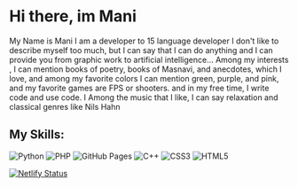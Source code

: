 # Hi there, im Mani


My Name is Mani I am a developer to 15 language developer I don't like to describe myself too much, but I can say that I can do anything and I can provide you from graphic work to artificial intelligence...
Among my interests , I can mention books of poetry, books of Masnavi, and anecdotes, which I love, and among my favorite colors I can mention green, purple, and pink, and my favorite games are FPS or shooters.
and in my free time, I write code and use code.
I Among the music that I like, I can say relaxation and classical genres like Nils Hahn 


## My Skills:

![Python](https://camo.githubusercontent.com/1abcbd40993eed719d75980c55c6cb8f8cce9ea2ccdcdc4299897df795f25b12/68747470733a2f2f696d672e736869656c64732e696f2f62616467652f707974686f6e2d3932366534303f7374796c653d666f722d7468652d6261646765266c6f676f3d707974686f6e266c6f676f436f6c6f723d626c61636b)
![PHP](https://camo.githubusercontent.com/acc7a8607fb81c09185f24f72062f6cd3edf8b526b7467514b13edb01729911f/68747470733a2f2f696d672e736869656c64732e696f2f62616467652f7068702d2532333932366534302e7376673f7374796c653d666f722d7468652d6261646765266c6f676f3d706870266c6f676f436f6c6f723d626c61636b)
![GitHub Pages](https://camo.githubusercontent.com/bf67ff30999c71a7f9c2e8850ddd2c2d5085ac45c96da49ff0aeac5ad3fc5efc/68747470733a2f2f696d672e736869656c64732e696f2f62616467652f67697468756225323070616765732d3932366534303f7374796c653d666f722d7468652d6261646765266c6f676f3d676974687562266c6f676f436f6c6f723d626c61636b)
![C++](https://camo.githubusercontent.com/d21999ab634cdc5981aa6116de56ac7255a9157fdcde886acaccf9efc156c827/68747470733a2f2f696d672e736869656c64732e696f2f62616467652f632b2b2d2532333932366534302e7376673f7374796c653d666f722d7468652d6261646765266c6f676f3d63253242253242266c6f676f436f6c6f723d626c61636b)
![CSS3](https://camo.githubusercontent.com/8c05e1906cf97284d62671e6ca46b131cb03223326073b9f6b4b29041f76ccc3/68747470733a2f2f696d672e736869656c64732e696f2f62616467652f637373332d2532333932366534302e7376673f7374796c653d666f722d7468652d6261646765266c6f676f3d63737333266c6f676f436f6c6f723d626c61636b)
![HTML5](https://img.shields.io/badge/html5-%23926E40.svg?style=for-the-badge&logo=html5&logoColor=black)

[![Netlify Status](https://api.netlify.com/api/v1/badges/0fba7ed0-7beb-4b3d-a65d-e5887068ebb7/deploy-status)](https://app.netlify.com/sites/mani-sh/deploys)

